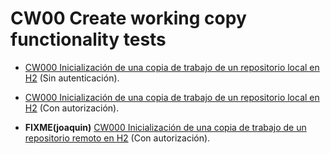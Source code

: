 # CW00 Create working copy functionality tests

* [CW000 Inicialización de una copia de trabajo de un repositorio local en H2](CP000/testVC00CW00CP000.md) (Sin autenticación).

* [CW000 Inicialización de una copia de trabajo de un repositorio local en H2](CP001/testVC00CW00CP001.md) (Con autorización).

* **FIXME(joaquin)** [CW000 Inicialización de una copia de trabajo de un repositorio remoto en H2](CP003/testVC00CW00CP002.md) (Con autorización).
